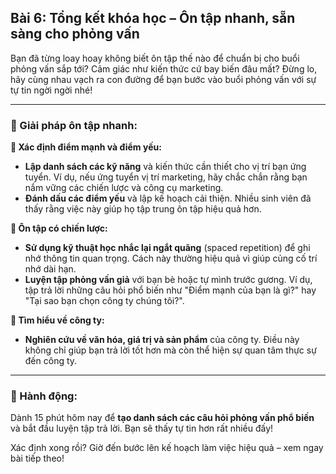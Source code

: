 ## Bài 6: Tổng kết khóa học – Ôn tập nhanh, sẵn sàng cho phỏng vấn

Bạn đã từng loay hoay không biết ôn tập thế nào để chuẩn bị cho buổi phỏng vấn sắp tới? Cảm giác như kiến thức cứ bay biến đâu mất? Đừng lo, hãy cùng nhau vạch ra con đường để bạn bước vào buổi phỏng vấn với sự tự tin ngời ngời nhé!

---

### 📌 Giải pháp ôn tập nhanh:

**🔹 Xác định điểm mạnh và điểm yếu:**
- **Lập danh sách các kỹ năng** và kiến thức cần thiết cho vị trí bạn ứng tuyển. Ví dụ, nếu ứng tuyển vị trí marketing, hãy chắc chắn rằng bạn nắm vững các chiến lược và công cụ marketing.
- **Đánh dấu các điểm yếu** và lập kế hoạch cải thiện. Nhiều sinh viên đã thấy rằng việc này giúp họ tập trung ôn tập hiệu quả hơn.

**🔹 Ôn tập có chiến lược:**
- **Sử dụng kỹ thuật học nhắc lại ngắt quãng** (spaced repetition) để ghi nhớ thông tin quan trọng. Cách này thường hiệu quả vì giúp củng cố trí nhớ dài hạn.
- **Luyện tập phỏng vấn giả** với bạn bè hoặc tự mình trước gương. Ví dụ, tập trả lời những câu hỏi phổ biến như "Điểm mạnh của bạn là gì?" hay "Tại sao bạn chọn công ty chúng tôi?".

**🔹 Tìm hiểu về công ty:**
- **Nghiên cứu về văn hóa, giá trị và sản phẩm** của công ty. Điều này không chỉ giúp bạn trả lời tốt hơn mà còn thể hiện sự quan tâm thực sự đến công ty.

---

### 🚀 Hành động:

Dành 15 phút hôm nay để **tạo danh sách các câu hỏi phỏng vấn phổ biến** và bắt đầu luyện tập trả lời. Bạn sẽ thấy tự tin hơn rất nhiều đấy!

Xác định xong rồi? Giờ đến bước lên kế hoạch làm việc hiệu quả – xem ngay bài tiếp theo!